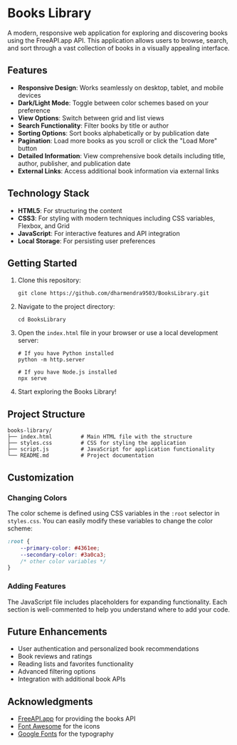 # Books Library

A modern, responsive web application for exploring and discovering books using the FreeAPI.app API. This application allows users to browse, search, and sort through a vast collection of books in a visually appealing interface.

## Features

- **Responsive Design**: Works seamlessly on desktop, tablet, and mobile devices
- **Dark/Light Mode**: Toggle between color schemes based on your preference
- **View Options**: Switch between grid and list views
- **Search Functionality**: Filter books by title or author
- **Sorting Options**: Sort books alphabetically or by publication date
- **Pagination**: Load more books as you scroll or click the "Load More" button
- **Detailed Information**: View comprehensive book details including title, author, publisher, and publication date
- **External Links**: Access additional book information via external links

## Technology Stack

- **HTML5**: For structuring the content
- **CSS3**: For styling with modern techniques including CSS variables, Flexbox, and Grid
- **JavaScript**: For interactive features and API integration
- **Local Storage**: For persisting user preferences

## Getting Started

1. Clone this repository:
   ```
   git clone https://github.com/dharmendra9503/BooksLibrary.git
   ```

2. Navigate to the project directory:
   ```
   cd BooksLibrary
   ```

3. Open the `index.html` file in your browser or use a local development server:
   ```
   # If you have Python installed
   python -m http.server
   
   # If you have Node.js installed
   npx serve
   ```

4. Start exploring the Books Library!

## Project Structure

```
books-library/
├── index.html         # Main HTML file with the structure
├── styles.css         # CSS for styling the application
├── script.js          # JavaScript for application functionality
└── README.md          # Project documentation
```

## Customization

### Changing Colors

The color scheme is defined using CSS variables in the `:root` selector in `styles.css`. You can easily modify these variables to change the color scheme:

```css
:root {
    --primary-color: #4361ee;
    --secondary-color: #3a0ca3;
    /* other color variables */
}
```

### Adding Features

The JavaScript file includes placeholders for expanding functionality. Each section is well-commented to help you understand where to add your code.

## Future Enhancements

- User authentication and personalized book recommendations
- Book reviews and ratings
- Reading lists and favorites functionality
- Advanced filtering options
- Integration with additional book APIs

## Acknowledgments

- [FreeAPI.app](https://freeapi.app) for providing the books API
- [Font Awesome](https://fontawesome.com) for the icons
- [Google Fonts](https://fonts.google.com) for the typography 